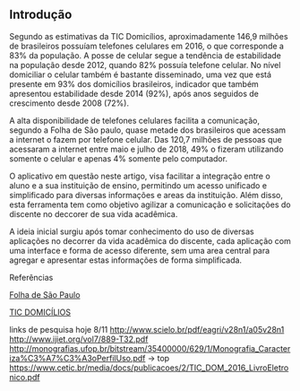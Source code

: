 
## Introdução
Segundo as estimativas da TIC Domicílios, aproximadamente 146,9 milhões de brasileiros
possuíam telefones celulares em 2016, o que corresponde a 83% da população. A posse de
celular segue a tendência de estabilidade na população desde 2012, quando 82% possuía
telefone celular. No nível domiciliar o celular também é bastante disseminado, uma vez
que está presente em 93% dos domicílios brasileiros, indicador que também apresentou
estabilidade desde 2014 (92%), após anos seguidos de crescimento desde 2008 (72%).

A alta disponibilidade de telefones celulares facilita a comunicação, segundo 
a Folha de São paulo, quase metade dos brasileiros que acessam a internet 
o fazem por telefone celular. Das 120,7 milhões de pessoas que acessaram a internet 
entre maio e julho de 2018, 49% o fizeram utilizando somente o celular e 
apenas 4% somente pelo computador.

O aplicativo em questão neste artigo, visa facilitar a integração entre o 
aluno e a sua instituição de ensino, permitindo um acesso unificado e simplificado 
para diversas informações e areas da instituição. Além disso, esta ferramenta tem 
como objetivo agilizar a comunicação e solicitações do discente no deccorer de 
sua vida acadêmica.

A ideia inicial surgiu após tomar conhecimento do uso de diversas aplicações 
no decorrer da vida acadêmica do discente, cada aplicação com uma interface e 
forma de acesso diferente, sem uma area central para agregar e apresentar estas
informações de forma simplificada.  


Referências

[Folha de São Paulo](https://www1.folha.uol.com.br/tec/2018/07/celular-e-mais-utilizado-do-que-computador-para-acessar-internet-no-brasil.shtml)

[TIC DOMICÍLIOS](https://www.cetic.br/media/docs/publicacoes/2/TIC_DOM_2016_LivroEletronico.pdf)



links de pesquisa hoje 8/11
http://www.scielo.br/pdf/eagri/v28n1/a05v28n1
http://www.ijiet.org/vol7/889-T32.pdf
http://monografias.ufop.br/bitstream/35400000/629/1/Monografia_Caracteriza%C3%A7%C3%A3oPerfilUso.pdf -> top
https://www.cetic.br/media/docs/publicacoes/2/TIC_DOM_2016_LivroEletronico.pdf
